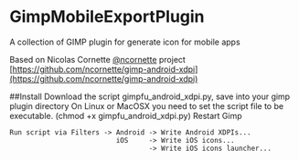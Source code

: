 # GimpMobileExportPlugin
A collection of GIMP plugin for generate icon for mobile apps

Based on Nicolas Cornette [@ncornette](https://github.com/ncornette) project [https://github.com/ncornette/gimp-android-xdpi](https://github.com/ncornette/gimp-android-xdpi)

##Install
Download the script gimpfu_android_xdpi.py, save into your gimp plugin directory
On Linux or MacOSX you need to set the script file to be executable. (chmod +x gimpfu_android_xdpi.py)
Restart Gimp
```
Run script via Filters -> Android -> Write Android XDPIs...
                          iOS     -> Write iOS icons...
                                  -> Write iOS icons launcher...
```
